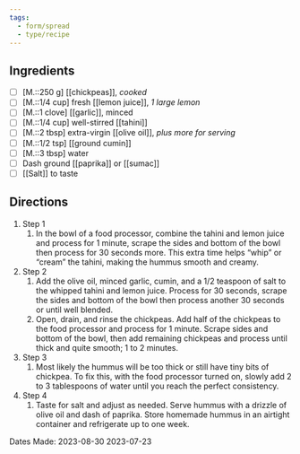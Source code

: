 ```yaml
---
tags:
  - form/spread
  - type/recipe
---
```


## Ingredients
- [ ] [M.::250 g]  [[chickpeas]], *cooked* 
- [ ] [M.::1/4 cup] fresh [[lemon juice]], _1 large lemon_
- [ ] [M.::1 clove]  [[garlic]], minced
- [ ] [M.::1/4 cup] well-stirred [[tahini]]
- [ ] [M.::2 tbsp] extra-virgin [[olive oil]], _plus more for serving_
- [ ] [M.::1/2 tsp]  [[ground cumin]]
- [ ] [M.::3 tbsp] water
- [ ] Dash ground [[paprika]] or [[sumac]]
- [ ] [[Salt]] to taste

## Directions
1. Step 1
	1. In the bowl of a food processor, combine the tahini and lemon juice and process for 1 minute, scrape the sides and bottom of the bowl then process for 30 seconds more. This extra time helps “whip” or “cream” the tahini, making the hummus smooth and creamy.
2. Step 2
	1. Add the olive oil, minced garlic, cumin, and a 1/2 teaspoon of salt to the whipped tahini and lemon juice. Process for 30 seconds, scrape the sides and bottom of the bowl then process another 30 seconds or until well blended. 
	2. Open, drain, and rinse the chickpeas. Add half of the chickpeas to the food processor and process for 1 minute. Scrape sides and bottom of the bowl, then add remaining chickpeas and process until thick and quite smooth; 1 to 2 minutes.
3. Step 3
	1. Most likely the hummus will be too thick or still have tiny bits of chickpea. To fix this, with the food processor turned on, slowly add 2 to 3 tablespoons of water until you reach the perfect consistency.
4. Step 4
	1. Taste for salt and adjust as needed. Serve hummus with a drizzle of olive oil and dash of paprika. Store homemade hummus in an airtight container and refrigerate up to one week.


Dates Made:
2023-08-30
2023-07-23
